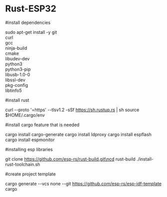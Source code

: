 # Rust-ESP32



#install dependencies

sudo apt-get install -y git \
  curl \
  gcc \
  ninja-build \
  cmake \
  libudev-dev \
  python3 \
  python3-pip \
  libusb-1.0-0 \
  libssl-dev \
  pkg-config \
  libtinfo5 
 
#install rust

curl --proto '=https' --tlsv1.2 -sSf https://sh.rustup.rs | sh
source $HOME/.cargo/env
 
#install cargo feature that is needed

cargo install cargo-generate
cargo install ldproxy
cargo install espflash
cargo install espmonitor

#installing esp libraries

git clone https://github.com/esp-rs/rust-build.git\ncd rust-build
./install-rust-toolchain.sh

#create project template

cargo generate --vcs none --git https://github.com/esp-rs/esp-idf-template cargo



